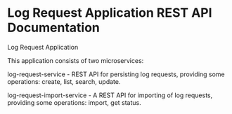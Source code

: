 # Log Request Application REST API Documentation
Log Request Application

This application consists of two microservices:

log-request-service - REST API for persisting log requests, providing some operations: create, list, search, update.

log-request-import-service - A REST API for importing of log requests, providing some operations: import, get status.



